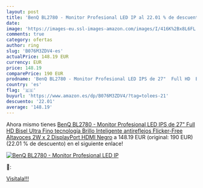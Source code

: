 ```yaml
---
layout: post
title: 'BenQ BL2780 - Monitor Profesional LED IP al 22.01 % de descuento'
date: 
image: 'https://images-eu.ssl-images-amazon.com/images/I/416K%2Bx8L6FL._SL200_.jpg'
comments: true
category: ofertas
author: ring
slug: 'B076M3ZDV4-es'
actualPrice: 148.19 EUR
currency: EUR
price: 148.19
comparePrice: 190 EUR
prodname: 'BenQ BL2780 - Monitor Profesional LED IPS de 27"  Full HD  Bisel Ultra Fino  tecnología Brillo Inteligente  antireflejos  Flicker-Free  Altavoces 2W x 2  DisplayPort  HDMI  Negro'
country: 'es'
flag: '🇪🇸'
buyurl: 'https://www.amazon.es/dp/B076M3ZDV4/?tag=tolees-21'
descuento: '22.01'
average: '148.19'
---
```


Ahora mismo tienes [BenQ BL2780 - Monitor Profesional LED IPS de 27"  Full HD  Bisel Ultra Fino  tecnología Brillo Inteligente  antireflejos  Flicker-Free  Altavoces 2W x 2  DisplayPort  HDMI  Negro](https://www.amazon.es/dp/B076M3ZDV4/?tag=tolees-21) a 148.19 EUR (original: 190 EUR) (22.01 %  de descuento) en el siguiente enlace!

[![BenQ BL2780 - Monitor Profesional LED IP](https://images-eu.ssl-images-amazon.com/images/I/416K%2Bx8L6FL._SL200_.jpg)](https://www.amazon.es/dp/B076M3ZDV4/?tag=tolees-21)

🔎:


[Visítala!!!](https://www.amazon.es/dp/B076M3ZDV4/?tag=tolees-21)
